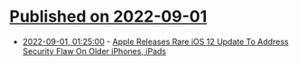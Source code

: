 # [Published on 2022-09-01](index.md)

* [2022-09-01, 01:25:00](https://apple.slashdot.org/story/22/08/31/2216242/apple-releases-rare-ios-12-update-to-address-security-flaw-on-older-iphones-ipads?utm_source=rss1.0mainlinkanon&utm_medium=feed) - [Apple Releases Rare iOS 12 Update To Address Security Flaw On Older iPhones, iPads](https://apple.slashdot.org/story/22/08/31/2216242/apple-releases-rare-ios-12-update-to-address-security-flaw-on-older-iphones-ipads?utm_source=rss1.0mainlinkanon&utm_medium=feed)
